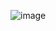 ![image](https://github.com/SheebaKK/Frontend-1-Contest-3-July/assets/76814538/0a1a1ac7-5264-4da1-a5e3-b51babf377e7)
